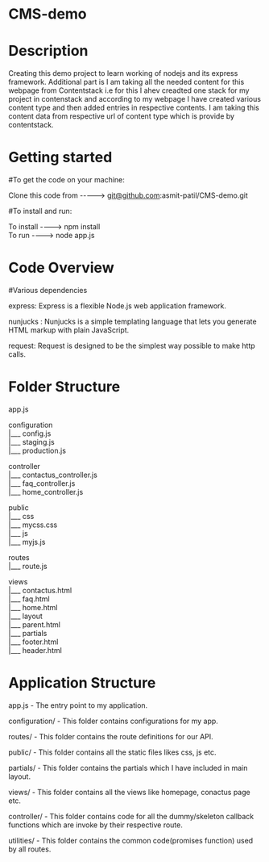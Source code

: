 # CMS-demo
# Description
Creating this demo project to learn working of nodejs and its express framework. Additional part is I am taking all the needed content for this webpage from Contentstack i.e for this I ahev creadted one stack for my project in contenstack and according to my webpage I have created various content type and then added entries in respective contents. I am taking this content data from respective url of content type which is provide by contentstack.

# Getting started

#To get the code on your machine:

Clone this code from -----> git@github.com:asmit-patil/CMS-demo.git   

#To install and run:

To install ----> npm install     
To run ----> node app.js

# Code Overview

#Various dependencies

express: Express is a flexible Node.js web application framework.

nunjucks : Nunjucks is a simple templating language that lets you generate HTML markup with plain JavaScript.

request: Request is designed to be the simplest way possible to make http calls.

# Folder Structure

app.js                                                                                                                

configuration                                                                                                                
   |___ config.js  
   |___ staging.js    
   |___ production.js   

controller    
   |___ contactus_controller.js    
   |___ faq_controller.js     
   |___ home_controller.js     

public   
   |___ css    
          |___ mycss.css    
   |___ js      
          |___ myjs.js  
          
routes  
  |___ route.js   

views   
  |___ contactus.html   
  |___ faq.html  
  |___ home.html   
  |___ layout      
        |___ parent.html   
  |___ partials   
        |___ footer.html   
        |___ header.html   
  

# Application Structure

app.js - The entry point to my application.

configuration/ - This folder contains configurations for my app.

routes/ - This folder contains the route definitions for our API.

public/ - This folder contains all the static files likes css, js etc.

partials/ - This folder contains the partials which I have included in main layout.

views/ - This folder contains all the views like homepage, conactus page etc.

controller/ - This folder contains code for all the dummy/skeleton callback functions which are invoke by their respective route. 

utilities/ - This folder contains the common code(promises function) used by all routes.

